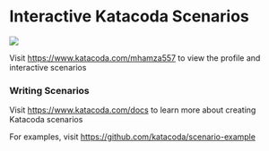 # Interactive Katacoda Scenarios

[![](http://shields.katacoda.com/katacoda/mhamza557/count.svg)](https://www.katacoda.com/mhamza557 "Get your profile on Katacoda.com")

Visit https://www.katacoda.com/mhamza557 to view the profile and interactive scenarios

### Writing Scenarios
Visit https://www.katacoda.com/docs to learn more about creating Katacoda scenarios

For examples, visit https://github.com/katacoda/scenario-example

